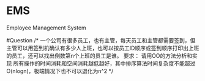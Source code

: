 # EMS
Employee Management System

#Question
/*
一个公司有很多员工，也有主管，每天员工和主管都需要签到，但主管可以用签到机确认有多少人上班，也可以按员工ID顺序或签到顺序打印出上班的员工，还可以找出倒数第n个上班的员工是谁。
要求：
    请用OO的方法分析和实现
    所有操作的时间消耗和空间消耗越低越好，其中排序算法时间复杂度不能超过O(nlogn)，极端情况下也不可以退化为n^2
*/
